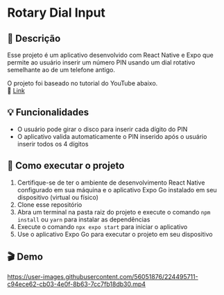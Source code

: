 # Rotary Dial Input

## 📄 Descrição

Esse projeto é um aplicativo desenvolvido com React Native e Expo que permite ao usuário inserir um número PIN usando um dial rotativo semelhante ao de um telefone antigo.

O projeto foi baseado no tutorial do YouTube abaixo.
<br>🔗 [Link](https://youtu.be/Th6WxfhZsAM)

## 💡 Funcionalidades
- O usuário pode girar o disco para inserir cada dígito do PIN
- O aplicativo valida automaticamente o PIN inserido após o usuário inserir todos os 4 dígitos

## 📑 Como executar o projeto
1. Certifique-se de ter o ambiente de desenvolvimento React Native configurado em sua máquina e o aplicativo Expo Go instalado em seu dispositivo (virtual ou físico)
2. Clone esse repositório
3. Abra um terminal na pasta raiz do projeto e execute o comando `npm install` ou `yarn` para instalar as dependências
4. Execute o comando `npx expo start` para iniciar o aplicativo
5. Use o aplicativo Expo Go para executar o projeto em seu dispositivo

## 🎬 Demo
https://user-images.githubusercontent.com/56051876/224495711-c94ece62-cb03-4e0f-8b63-7cc7fb18db30.mp4

